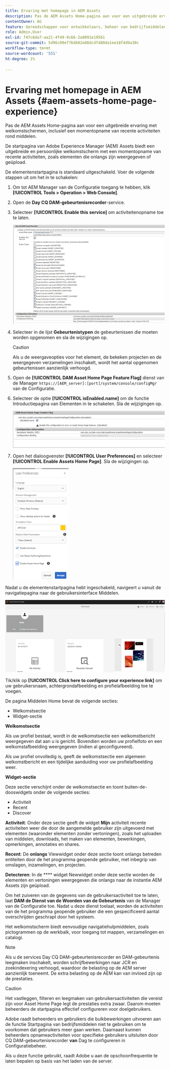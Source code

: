 ```yaml
---
title: Ervaring met homepage in AEM Assets
description: Pas de AEM Assets Home-pagina aan voor een uitgebreide ervaring met welkomstschermen, inclusief een momentopname van recente activiteiten rond middelen.
contentOwner: AG
feature: Gereedschappen voor ontwikkelaars, beheer van bedrijfsmiddelen
role: Admin,User
exl-id: f47c6da7-aa21-4f49-9c66-2a8091e19561
source-git-commit: 5d96c09ef764b02e08dcdf480da1ee18f4d9a30c
workflow-type: tm+mt
source-wordcount: '551'
ht-degree: 1%

---
```


# Ervaring met homepage in AEM Assets {#aem-assets-home-page-experience}

Pas de AEM Assets Home-pagina aan voor een uitgebreide ervaring met welkomstschermen, inclusief een momentopname van recente activiteiten rond middelen.

De startpagina van Adobe Experience Manager (AEM) Assets biedt een uitgebreide en persoonlijke welkomstscherm met een momentopname van recente activiteiten, zoals elementen die onlangs zijn weergegeven of geüpload.

De elementenstartpagina is standaard uitgeschakeld. Voer de volgende stappen uit om het in te schakelen:

1. Om tot AEM Manager van de Configuratie toegang te hebben, klik **[!UICONTROL Tools > Operation > Web Console]**.
1. Open de **Day CQ DAM-gebeurtenisrecorder**-service.
1. Selecteer **[!UICONTROL Enable this service]** om activiteitenopname toe te laten.

   ![chlimage_1-250](assets/chlimage_1-250.png)

1. Selecteer in de lijst **Gebeurtenistypen** de gebeurtenissen die moeten worden opgenomen en sla de wijzigingen op.

   >[!CAUTION]
   >
   >Als u de weergaveopties voor het element, de bekeken projecten en de weergegeven verzamelingen inschakelt, wordt het aantal opgenomen gebeurtenissen aanzienlijk verhoogd.

1. Open de **[!UICONTROL DAM Asset Home Page Feature Flag]** dienst van de Manager `https://[AEM_server]:[port]/system/console/configMgr` van de Configuratie.
1. Selecteer de optie **[!UICONTROL isEnabled.name]** om de functie Introductiepagina van Elementen in te schakelen. Sla de wijzigingen op.

   ![chlimage_1-251](assets/chlimage_1-251.png)

1. Open het dialoogvenster **[!UICONTROL User Preferences]** en selecteer **[!UICONTROL Enable Assets Home Page]**. Sla de wijzigingen op.

   ![user_preferences](assets/user_preferences.png)

Nadat u de elementenstartpagina hebt ingeschakeld, navigeert u vanuit de navigatiepagina naar de gebruikersinterface Middelen.

![home_page](assets/home_page.png)

Tik/klik op **[!UICONTROL Click here to configure your experience link]** om uw gebruikersnaam, achtergrondafbeelding en profielafbeelding toe te voegen.

De pagina Middelen Home bevat de volgende secties:

* Welkomstsectie
* Widget-sectie

**Welkomstsectie**

Als uw profiel bestaat, wordt in de welkomstsectie een welkomstbericht weergegeven dat aan u is gericht. Bovendien worden uw profielfoto en een welkomstafbeelding weergegeven (indien al geconfigureerd).

Als uw profiel onvolledig is, geeft de welkomstsectie een algemeen welkomstbericht en een tijdelijke aanduiding voor uw profielafbeelding weer.

**Widget-sectie**

Deze sectie verschijnt onder de welkomstsectie en toont buiten-de-dooswidgets onder de volgende secties:

* Activiteit
* Recent
* Discover

**Activiteit**: Onder deze sectie geeft de widget  **Mijn** activiteit recente activiteiten weer die door de aangemelde gebruiker zijn uitgevoerd met elementen (waaronder elementen zonder vertoningen), zoals het uploaden van middelen, downloads, het maken van elementen, bewerkingen, opmerkingen, annotaties en shares.

**Recent**: De  **onlangs** Viewwidget onder deze sectie toont onlangs betreden entiteiten door de het programma geopende gebruiker, met inbegrip van omslagen, inzamelingen, en projecten.

**Detecteren**: In de  **** widget Newwidget onder deze sectie worden de elementen en vertoningen weergegeven die onlangs naar de instantie AEM Assets zijn geüpload.

Om het zuiveren van de gegevens van de gebruikersactiviteit toe te laten, laat **DAM de Dienst van de Woorden van de Gebeurtenis** van de Manager van de Configuratie toe. Nadat u deze dienst toelaat, worden de activiteiten van de het programma geopende gebruiker die een gespecificeerd aantal overschrijden geschrapt door het systeem.

Het welkomstscherm biedt eenvoudige navigatiehulpmiddelen, zoals pictogrammen op de werkbalk, voor toegang tot mappen, verzamelingen en catalogi.

>[!NOTE]
>
>Als u de services Day CQ DAM-gebeurtenisrecorder en DAM-gebeurtenis leegmaken inschakelt, worden schrijfbewerkingen naar JCR en zoekindexering verhoogd, waardoor de belasting op de AEM server aanzienlijk toeneemt. De extra belasting op de AEM kan van invloed zijn op de prestaties.

>[!CAUTION]
>
>Het vastleggen, filteren en leegmaken van gebruikersactiviteiten die vereist zijn voor Asset Home Page legt de prestaties extra zwaar. Daarom moeten beheerders de startpagina effectief configureren voor doelgebruikers.
>
>Adobe raadt beheerders en gebruikers die bulkbewerkingen uitvoeren aan de functie Startpagina van bedrijfsmiddelen niet te gebruiken om te voorkomen dat gebruikers meer gaan werken. Daarnaast kunnen beheerders opnameactiviteiten voor specifieke gebruikers uitsluiten door CQ DAM-gebeurtenisrecorder **van** Dag te configureren in Configuratiebeheer.
>
>Als u deze functie gebruikt, raadt Adobe u aan de opschoonfrequentie te laten bepalen op basis van het laden van de server.
